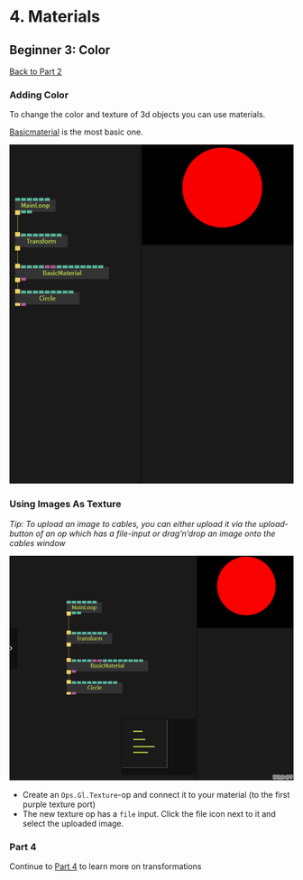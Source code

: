 # 4. Materials

## Beginner 3: Color

[Back to Part 2](../beginner2_transformations/beginner2_transformations)

### Adding Color

To change the color and texture of 3d objects you can use materials.

[Basicmaterial](https://cables.gl/op/Ops.Gl.Shader.BasicMaterial_v3) is the most basic one.

![](../../../.gitbook/assets/image%20%2861%29.png)

### Using Images As Texture

_Tip: To upload an image to cables, you can either upload it via the upload-button of an op which has a file-input or drag’n’drop an image onto the cables window_

![](../../../.gitbook/assets/image%20%2863%29.png)

* Create an `Ops.Gl.Texture`-op and connect it to your material \(to the first purple texture port\)
* The new texture op has a `file` input. Click the file icon next to it and select the uploaded image.

### Part 4

Continue to [Part 4](../beginner4_more_transformations/beginner4_more_transformations) to learn more on transformations

